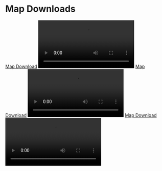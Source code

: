 
# Map Downloads

<tabs>
<tab title="1.20 Community Server" id="survival-server-1_20">
<a href="https://drive.google.com/file/d/1Fi5ciIlGYr2B3KRIZHX6ArWtTY14I0K3/">Map Download</a>
<video src="https://www.youtube.com/watch?v=4JFUiPN2aX4"/>

<chapter title="Die wichtigsten Cords" collapsible="true" id="points-of-interest-1_20">

| Name (Grundstück)          | Spielername                                                                                                                      | Welt        | Location        | Beschreibung                                                                                                                                                                                                                                                                                                                                                                                                                                                                                                                                                                                                                                                                                                                                                                                                                                                                                                          |
|:---------------------------|:---------------------------------------------------------------------------------------------------------------------------------|:------------|:----------------|:----------------------------------------------------------------------------------------------------------------------------------------------------------------------------------------------------------------------------------------------------------------------------------------------------------------------------------------------------------------------------------------------------------------------------------------------------------------------------------------------------------------------------------------------------------------------------------------------------------------------------------------------------------------------------------------------------------------------------------------------------------------------------------------------------------------------------------------------------------------------------------------------------------------------|
| Base & Natur               | Oscar2060 (Mitglieder: Fantasie_Craft)                                                                                           | Overworld   | 75 80 -233      | Angefangen hat das Ganze bei dem eckigen schwarzen Haus. Dann ist das Ganze irgendwie ausgeartet und jetzt sieht es so aus, wie es aussieht. Ich hoffe, es gefällt euch <3 LG Oscar                                                                                                                                                                                                                                                                                                                                                                                                                                                                                                                                                                                                                                                                                                                                   |
| Karte                      | Leming55                                                                                                                         | Overworld   | 4 77 -231       | Ich habe mich von einigen Spielern überreden lassen, die Karte wieder zu machen. Ich habe aber nach einer Weile die Lust verloren, sie zu beenden, deswegen ist sie nicht fertig. Was mich aber trotzdem stolz gemacht hat, ist, dass ich einen vollen Emerald-Beacon geschafft habe. Das war nämlich nicht mal so einfach, weil die Schatzkarten nach der ersten Woche nicht mehr geklappt haben und ich sie in den Bergen farmen musste.                                                                                                                                                                                                                                                                                                                                                                                                                                                                            |
| Dorf                       | Lucky765                                                                                                                         | Overworld   | -777 84 -423    | Ich wollte schon immer mal ein größeres Bauprojekt in Survival machen und habe mich hier für ein Dorf entschieden. Das war auch mein erstes Dorf, das ich komplett gebaut habe (vorher nur einzelne Häuser). Leider habe ich es nicht fertig gemacht, weil ich dann die Lust verloren habe und mir andere Spiele mehr Spaß gemacht haben. Ursprünglich hatte ich noch weitere Dörfer in der Umgebung geplant und teilweise auch schon vorgebaut. Zudem wollte ich eine Burg auf dem Berg sowie angepasste Wälder bauen. Vielleicht beim nächsten Mal :)                                                                                                                                                                                                                                                                                                                                                               |
| Dörfer & Beam              | LuisGOAT (Mitglieder: xX_Monster)                                                                                                | Overworld   | -3042 88 -1210  | Das ruhige Dorf am Meer mit außerirdischer Technologie in der Nähe.                                                                                                                                                                                                                                                                                                                                                                                                                                                                                                                                                                                                                                                                                                                                                                                                                                                   |
| Burg                       | CC_2224_                                                                                                                         | Overworld   | -4229 77 -2656  | Ich habe mir nichts dabei gedacht, ich habe nur gebaut :D                                                                                                                                                                                                                                                                                                                                                                                                                                                                                                                                                                                                                                                                                                                                                                                                                                                             |
| Hafen                      | Orangenlimo                                                                                                                      | Overworld   | 1780 90 2307    | Es geht um einen kleinen Industriehafen, der sich an der Insel erstreckt. Die Hauptbasis ist ein Cyberpunk-Gebäude mit einer U-Bahn-Station und einer kaputten Brücke.                                                                                                                                                                                                                                                                                                                                                                                                                                                                                                                                                                                                                                                                                                                                                |
| Bunker & XP Farm           | MikeyLLP (Mitglieder: Alex_mhr, gamergirl3275, Hansicraft, Mini_Held, SasaBrix, Lazy_RGB, TobiKro110, PowerCraft_, Kartoffel_xD) | Overworld   | 4342 72 -3155   | Zuerst wollten wir nur die XP-Farm bauen, dann waren wir zu schnell fertig und fingen an, ein riesiges Loch zu graben, ohne TNT, und wollten eigentlich viele Farmen bauen, aber daraus wurde nicht so viel XD. Stattdessen haben wir es dekoriert. Als Joke hat Alex_mhr eine zweite XP-Farm gebaut, die sich bei den Koordinaten 3143 158 -2314 befindet.                                                                                                                                                                                                                                                                                                                                                                                                                                                                                                                                                           |
| Gedrehte Pyramide          | Schlauernico                                                                                                                     | Overworld   | 2974 69 -3843   | Ich habe eine große gedrehte Pyramide gebaut, weil ich das irgendwo gesehen hatte und Lust darauf hatte.                                                                                                                                                                                                                                                                                                                                                                                                                                                                                                                                                                                                                                                                                                                                                                                                              |
| Unterirdische Militärbasis | Lazy_RGB                                                                                                                         | Overworld   | -2617 24 3240   | Eine unterirdische Militärbasis (leider nicht fertig), hauptsächlich aus Blackstone und Gold gebaut. Über der Basis befindet sich ein individuell gestalteter Berg mit einer Villa darauf. Der Berg umkreist ein kleines Bambushaus und eine große Zuckerrohrfarm.                                                                                                                                                                                                                                                                                                                                                                                                                                                                                                                                                                                                                                                    |
| Museum                     | SasaBrix (Mitglieder: Lazy_RGB)                                                                                                  | Overworld   | 6050 66 60      | Angefangen hat die Idee mit den entstandenen Pixelarts von SasaBrix. Wir wollten diese ausstellen. Dazu kam dann, dass wir weitere Items ausstellen wollten, die man sonst selten finden oder gar nicht mehr bekommen konnte. Irgendwann wollten wir dann daraus eine Stadt machen. Das haben wir leider nicht mehr geschafft. Deswegen sind nur ein angefangenes Rathaus, eine Kirche und ein wunderschön eingerichtetes Museum entstanden. Wenn es gezeigt wird, möchten wir bitten, dass die Inneneinrichtung fokussiert wird. Danke <3                                                                                                                                                                                                                                                                                                                                                                            |
| Ölplattform                | PowerCraft_ (Mitglieder: Kartoffel_xD, Mini_Held, Fuximus)                                                                       | Overworld   | -504 190 1975   | Eine kleine Ölplattform mit mehreren kleinen Farmen. Sie hat als Starterbasis gedient.                                                                                                                                                                                                                                                                                                                                                                                                                                                                                                                                                                                                                                                                                                                                                                                                                                |
| Himmelsstadt               | DomiSpielt                                                                                                                       | Overworld   | 427 68 1549     | Ich habe mich bei diesem Bauwerk an einem anderen Spiel orientiert und wollte es gerne mal in Minecraft in einer abgewandelten Version nachbauen.                                                                                                                                                                                                                                                                                                                                                                                                                                                                                                                                                                                                                                                                                                                                                                     |
| Großer Torus               | KittaroPhyro (Mitglieder: FredClever2704, TaryaMoon)                                                                             | Overworld   | -3330 186 -2547 | Ein großer Torus mit drei größeren Farmen und einem Elytra-Landeplatz.                                                                                                                                                                                                                                                                                                                                                                                                                                                                                                                                                                                                                                                                                                                                                                                                                                                |
| Fantasy                    | Speed_Marc                                                                                                                       | Overworld   | -201 91 -2873   | ...                                                                                                                                                                                                                                                                                                                                                                                                                                                                                                                                                                                                                                                                                                                                                                                                                                                                                                                   |
| Japan/Jungle/Fantasie      | PowerCraft_                                                                                                                      | Overworld   | -5695 150 7780  | Wenn man durch das Tor im japanischen Dorf gelangt, befindet man sich in einem japanischen Dorf mit mehreren Gebäuden. Das Yin-und-Yang-Zeichen ist durch einen Knopf aktivierbar. Links vom japanischen Dorf befindet sich ein eigens angelegter Dschungel mit vielen kleinen Attraktionen und einer großen Brücke. Weiter links befindet man sich in einer Fantasiewelt mit vielen kleinen Dingen, wie z.B. einem Apfeldorf.                                                                                                                                                                                                                                                                                                                                                                                                                                                                                        |
| Base und Event-Inseln      | FredClever2704 (Mitglieder: TaryaMoon, Konstantin_S, KittaroPhyro)                                                               | Overworld   | -3952 40 -2956  | Admin-Kommentar: Wir haben hier mehrere Einreichungen zusammengefügt. Alle Einreichungen sind über die POI erreichbar! Dies ist ein umgebauter Guardian-Tempel, der im Laufe der Zeit größer geworden ist als geplant. Ursprünglich waren nur einige Biomänderungen am oberen Rand der Umrandung geplant. Dies ist dann allerdings schon ausgeartet, siehe Mansion und Endcity. Das Ganze endete im Keller in einer Ancient City und einer Netherfestung.                                                                                                                                                                                                                                                                                                                                                                                                                                                             |
| Hogwarts                   | TobiKro110 (Mitglieder: Plaetti1)                                                                                                | Overworld   | 1454 129 -2004  | Hogwarts, ein Ort voller Magie und Wunder, ist nun in Minecraft zu erleben. Wir haben diesen Ort geschaffen und ihm Leben eingehaucht. Ein Ort voller Nostalgie und Magie. Die vielen Armorstands verleihen dabei eine magische Wirkung. Die riesige Untergrundbasis ist voller Redstonemaschinen und Farmen.                                                                                                                                                                                                                                                                                                                                                                                                                                                                                                                                                                                                         |
| Militär vs Dragons         | LukStar2018 (Mitglieder: BrickCc, king_of_the_dark)                                                                              | Overworld   | 9644 176 -1279  | Es startete mit der Idee eines Lochs, das das Zentrum der Militärbasis werden sollte. Zuerst wurde es von einem kleinen Luftschiff belagert, auf welchem du gerade gespawnt bist, doch es folgten drei weitere von ihnen, bewaffnet und begleitet von Flugzeugstaffeln. Ein Hafen wurde ebenfalls errichtet, der nach und nach von Schiffen belegt wurde (wobei einige bis heute nicht ganz angekommen sind). Infrastruktur in Form von Leuchtturm und Bahnstrecke entstand, um die Förderung zu beschleunigen. Doch dann kamen die Drachen, fünf an der Zahl, manche kleiner, manche größer. Nach erbitterten Kämpfen, brennenden Schiffen, zerstörten Leuchttürmen und Löchern im Flugzeugträger der Fregatte übernahmen die Drachen von Osten kommend die gesamte Basis Stück für Stück, wobei die Bahnstrecke, mit der die Rohstoffe des Lochs gefördert werden sollten, als einziges sicher besteht - bis jetzt. |
| Wüstenkönigreich           | Laserbeast_ (Mitglieder: n333999666, Jo_field, Progeilo, la__laura_, nikola200655)                                               | Overworld   | 632 80 7205     | Inmitten der Wüste gründeten fünf weise Herrscher und das Maskottchen Nikola200655 ein Königreich. Laserbeast_, N333999666, Jo_field, Progeilo und la__laura_ vereinten ihre Kräfte, um Paläste, Gärten, Kampfstätten und Häfen an einer versteckten Oase des Lebensbaums zu errichten. Gemeinsam überwanden sie Gefahren und schufen ein florierendes Reich. Das Königreich wurde zu einem Symbol für Freundschaft und Zusammenarbeit, bewundert von allen, die davon hörten. Mögen sie in ihren Grabstätten in Frieden ruhen.                                                                                                                                                                                                                                                                                                                                                                                       |

</chapter>

<chapter title="Veteranen" collapsible="true" default-state="collapsed" id="veteran-1_20">

> Diese Season haben alle Spieler, die mehr als `200` Stunden auf dem Server verbracht haben, den Veteranen-Rang
> erhalten.

| Name               | Spielzeit       |
|:-------------------|:----------------|
| `FredClever2704`   | 85d 0h 37m 12s  |
| `TaryaMoon`        | 67d 3h 48m 55s  |
| `Laserbeast_`      | 58d 19h 49m 24s |
| `Mini_Held`        | 47d 15h 14m 2s  |
| `Jo_field`         | 46d 6h 36m 50s  |
| `TobiKro110`       | 45d 16h 34m 29s |
| `Xenus_LP`         | 38d 17h 47m 36s |
| `MikeyLLP`         | 35d 3h 22m 51s  |
| `n333999666`       | 34d 2h 32m 21s  |
| `SasaBrix`         | 32d 11h 13m 28s |
| `Leming55`         | 31d 13h 27m 43s |
| `Progeilo`         | 30d 8h 9m 56s   |
| `la__laura_`       | 26d 13h 43m 44s |
| `TegaZocker`       | 25d 14h 52m 9s  |
| `BrickCc`          | 25d 5h 59m 38s  |
| `LukStar2018`      | 25d 3h 54m 54s  |
| `TheBjoRedCraft`   | 24d 8h 9m 26s   |
| `Konstantin_S`     | 21d 12h 10m 38s |
| `KittaroPhyro`     | 21d 3h 34m 29s  |
| `PowerCraft_`      | 20d 15h 9m 33s  |
| `Orangenlimo`      | 18d 18h 10m 40s |
| `001Marlon`        | 18d 8h 28m 0s   |
| `Keviro`           | 16d 8h 21m 10s  |
| `Brownie_8`        | 15d 23h 0m 24s  |
| `Kartoffel_xD`     | 15d 5h 40m 28s  |
| `Alex_mhr`         | 14d 19h 33m 46s |
| `Silkroad2`        | 14d 6h 13m 13s  |
| `Oscar2060`        | 13d 18h 39m 3s  |
| `Lazy_RGB`         | 13d 14h 28m 7s  |
| `Speed_Marc`       | 12d 12h 13m 38s |
| `MrHashtaghashtag` | 11d 7h 39m 54s  |
| `PortableBanker`   | 10d 20h 58m 49s |
| `NotAmmo`          | 10d 19h 16m 48s |
| `Sheppardt98`      | 10d 17h 39m 31s |
| `LuisGOAT`         | 10d 16h 14m 33s |
| `_saljack_`        | 10d 15h 2m 23s  |
| `gamergirl3275`    | 10d 12h 15m 3s  |
| `Plaetti1`         | 10d 8h 58m 37s  |
| `X_MrTwister_X`    | 10d 6h 26m 41s  |
| `Fuximus`          | 10d 1h 52m 7s   |
| `Shejlo`           | 9d 19h 24m 39s  |
| `oOKayPiOo`        | 9d 11h 40m 5s   |
| `Luhkas`           | 9d 5h 37m 11s   |
| `Kaffeebohne2_0`   | 9d 2h 34m 27s   |
| `xX_Monster`       | 8d 20h 32m 10s  |
| `CC_2224_`         | 8d 18h 31m 39s  |
| `N4than_bro`       | 8d 14h 46m 7s   |
| `DomiSpielt`       | 8d 12h 29m 38s  |
| `peepoCaro`        | 8d 7h 32m 13s   |

</chapter>

</tab>

<tab title="1.19 Community Server" id="survival-server-1_19">
<a href="https://drive.google.com/file/d/1Fi5ciIlGYr2B3KRIZHX6ArWtTY14I0K3/">Map Download</a>
<video src="https://www.youtube.com/watch?v=qIeR1H9HZ38%26ab_channel=CastCrafter"/>
<br/>
<br/>
<chapter title="Die wichtigsten Cords" collapsible="true" id="points-of-interest-1_19">

| Name (Grundstück)                 | Spielername                                                                                                                                                                                                 | Welt      | Location         | Beschreibung                                                                                                                                                                                                                                                                                                                                                                                                                                                                                                                   |
|-----------------------------------|-------------------------------------------------------------------------------------------------------------------------------------------------------------------------------------------------------------|-----------|------------------|-------------------------------------------------------------------------------------------------------------------------------------------------------------------------------------------------------------------------------------------------------------------------------------------------------------------------------------------------------------------------------------------------------------------------------------------------------------------------------------------------------------------------------|
| Spawn & Scoreboards               | -/-                                                                                                                                                                                                         | Overworld | `0 110 0`        | Der Spawn mit ScoreBoards für Spielzeit und Währung. In der Umgebung befinden sich natürlich viele kleinere Grundstücke unterschiedlicher Qualität                                                                                                                                                                                                                                                                                                                                 |
| Nether Decke                      | -/-                                                                                                                                                                                                         | Nether    | `0 150 0`        | Der Shopping District des Servers und ein Treffpunkt für die Community                                                                                                                                                                                                                                                                                                                                                                                                                   |
| Glumanda                          | `MarvinKev`                                                                                                                                                                                                 | Overworld | `5054 128 5384`  | Ein Glumanda.                                                                                                                                                                                                                                                                                                                                                                                                                                                                                                                  |
| Mittelalter Cave Base             | `Kartoffel_xD`                                                                                                                                                                                              | Overworld | `6800 66 -2800`  | -/-                                                                                                                                                                                                                                                                                                                                                                                                                                                                                                                            |
| Wasserschloss                     | `Lazy_RGB`                                                                                                                                                                                                  | Overworld | `7655 90 -2841`  | Unterm Gebäude ist auch noch was. Die 3 umliegenden Inseln gehören auch dazu                                                                                                                                                                                                                                                                                                                                                                                                            |
| BeaconShow & co                   | `TheBjoRedCraft`                                                                                                                                                                                            | Overworld | `-960 66 974`    | -/-                                                                                                                                                                                                                                                                                                                                                                                                                                                                                                                            |
| Schlucht Mansion & co             | `Konstantin_S`, `Feuerball1407`                                                                                                                                                                             | Overworld | `-519 134 -590`  | -/-                                                                                                                                                                                                                                                                                                                                                                                                                                                                                                                            |
| Eine Burg mit schöner Umgebung    | `djhase08`, `TaubenFrodo`, `SasaBrix`                                                                                                                                                                       | Overworld | `193 111 -2638`  | Um die Burg befinden sich noch viele weitere Gebäude                                                                                                                                                                                                                                                                                                                                                                                                                                    |
| Trockengelegte Tempel             | `Kendorflame`, `Schaui1609`, `officialkevl`                                                                                                                                                                 | Overworld | `-1680 112 1227` | 2 Trockengelegte Tempel                                                                                                                                                                                                                                                                                                                                                                                                                                                                 |
| Weltkarte                         | `Leming55`                                                                                                                                                                                                  | Overworld | `-66 76 199`     | -/-                                                                                                                                                                                                                                                                                                                                                                                                                                                                                                                            |
| Schloss                           | `LenaLou_`, `la__laura_`                                                                                                                                                                                    | Overworld | `-4665 112 -6311`| Ist nicht fertig, weil die Lust weg ist, aber sieht trotzdem gut aus. Habe meine Base unterm Schloss aber ist nichts Besonderes                                                                                                                                                                                                                                                                                                                                                         |
| Tempel                            | `BrickCc`                                                                                                                                                                                                   | Overworld | `-6000 106 -2798`| -/-                                                                                                                                                                                                                                                                                                                                                                                                                                                                                                                            |
| Space Battleship Yamato + Leuchturm| `nikola200655`, `Progeilo`                                                                                                                                                                                  | Overworld | `538 154 440`    | Das Anime-Schiff (Nicht fertig :PepeHands:), Leuchtturm, 2 lager von Progeilo, 1 Künstliche Höhle in die das Schiff sollte :z0mCopium:, 2 Baumfarmen (von Keks kaputt gem.)Sehr viel ist unterirdisch                                                                                                                                                                                                                                                                                 |
| Speedmarc Base                    | `Speed_Marc`                                                                                                                                                                                                | Overworld | `-2980 77 9716`  | -/-                                                                                                                                                                                                                                                                                                                                                                                                                                                                                                                            |
| Mansion                           | ???                                                                                                                                                                                                         | Overworld | `-180 94 1053`   | Das Gebäude steht schon so lange, dass wir gar nicht mehr wissen, wem es gehört                                                                                                                                                                                                                                                                                                                                                                                                          |
| Mensch ärger dich nicht, PvP Arena| `Speed_Marc`                                                                                                                                                                                                | Overworld | `-1371 128 -851` | Hier fanden einmal große Spiele statt                                                                                                                                                                                                                                                                                                                                                                                                                                                   |
| Mittelalter Stadt (+ Schiffe + Base)| `Jo_field`                                                                                                                                                                                                | Overworld | `-1196 114 816`  | Am besten das TP für die Bilder verwenden: [Hier](https://discord.com/channels/133198459531558912/851822693657083935/1112103155891699742)                                                                                                                                                                                                                                                                                                                                              |
| Inselbase, Keller und Aquadom     | `N333999666`                                                                                                                                                                                                | Overworld | `3116 73 -887`   | -/-                                                                                                                                                                                                                                                                                                                                                                                                                                                                                                                            |
| Netcastle & co.                   | `BlockNic`, `Twisti_twixi`, `Fuximus`, `BlockLukeHD`, `AlexMaro`, `Trytan`, `SirMax`, `SiderealPuppy90`, `PowerCraft`, `Gost|Pixel`, `Richart3855`, `Jo_Field` | Overworld | `-555 218 3903`  | - Große Netherburg inspiriert von Loony mit vielen Farmen und Redstoneschaltungen, z.B. Goldfabrik, Casino und Google Dino-Game etc. - Jesus-Statue aus Rio - Riesiger Steinelefant und vieles mehr in der Umgebung. ![Netcastle](netcastle-overview.png)                                                                                                                   |
| Sci-Fi Pyramide                   | `Sheppardt98`                                                                                                                                                                                               | Overworld | `8435 142 -2721` | Das ist physikalisch unmöglich.                                                                                                                                                                                                                                                                                                                                                                                                                                                                 |
| Community Tempel                  | `Erzengel_36`, `Firedr4gon24`                                                                                                                                                                               | Overworld | `-2304 100 84`   | Großer Tempel, welcher viele Spieler des Servers verewigt                                                                                                                                                                                                                                                                                                                                                                                                                                |
| Xenus Base                        | `Xenus_LP`                                                                                                                                                                                                  | Overworld | `-2568 114 4036` | Großer Militärhafen mit UBooten, einem Kreuzer, Flugzeugen und anderen Fahrzeugen                                                                                                                                                                                                                                                                                                                                                                                                       |
| Strand mit einigen Spielern des Servers & co.| `la__laura_`                                                                                                                                                                                                | Overworld | `-5009 70 -6300`  | Ein detaillierter Strand mit dutzenden aufwendig erstellten ArmorStands, welche die Community widerspiegeln                                                                                                                                                                                                                                                                                                                                                                           |
| Japanische Tempelanlage           | `Erzengel_36`, `Firedr4gon24`                                                                                                                                                                               | Overworld | `-1140 76 281`   | Riesige Tempelanlage. Erneut mit vielen Details und ArmorStand Dekorationen                                                                                                                                                                                                                                                                                                                                                                                                             |
| Labor Laserbeast                  | `Laserbeast_`                                                                                                                                                                                               | Overworld | `-269 46 319`    | Die Cords sind im Lager bei dem Abschiedsbuch, aber das Labor ist ja gleich eine Etage tiefer in der Erde. Nicht zu übersehen                                                                                                                                                                                                                                                                                                                                                          |

</chapter>

<chapter title="Veteranen" collapsible="true" default-state="collapsed" id="veteran-1_19">

> Diese Season haben alle Spieler, die mehr als `200` Stunden auf dem Server verbracht haben, den Veteranen-Rang
> erhalten.
>

| Name               | Spielzeit       |
|:-------------------|:----------------|
| `la__laura_`       | 96d 8h 11m 19s  |
| `Laserbeast_`      | 79d 7h 48m 2s   |
| `Xenus_LP`         | 66d 23h 22m 8s  |
| `Mini_Held`        | 54d 5h 44m 17s  |
| `Firedr4gon24`     | 51d 1h 28m 47s  |
| `Erzengel_36`      | 50d 9h 35m 22s  |
| `TheBjoRedCraft`   | 50d 8h 10m 26s  |
| `Progeilo`         | 48d 21h 5m 15s  |
| `n333999666`       | 47d 12h 25m 44s |
| `Leming55`         | 37d 12h 32m 54s |
| `PowerCraft_`      | 32d 7h 11m 11s  |
| `LenaLuo_`         | 30d 0h 22m 3s   |
| `SasaBrix`         | 26d 22h 47m 15s |
| `Keviro`           | 26d 10h 33m 48s |
| `Kendorflame`      | 24d 5h 5m 7s    |
| `Jo_field`         | 23d 23h 1m 55s  |
| `MrHashtaghashtag` | 22d 8h 20m 59s  |
| `Fuximus`          | 19d 10h 22m 55s |
| `djhase08`         | 18d 20h 2m 4s   |
| `Twisti_twixi`     | 18d 4h 41m 14s  |
| `Sheppardt98`      | 16d 16h 53m 55s |
| `Speed_Marc`       | 16d 4h 55m 3s   |
| `Chrissi__211`     | 16d 2h 14m 8s   |
| `Kartoffel_xD`     | 16d 0h 39m 59s  |
| `ARC__Thunder`     | 15d 23h 26m 39s |
| `Lazy_RGB`         | 15d 16h 38m 56s |
| `nikola200655`     | 15d 4h 34m 42s  |
| `officialkevl`     | 13d 13h 28m 55s |
| `BrickCc`          | 11d 21h 7m 1s   |
| `Tamino1000`       | 11d 3h 38m 11s  |
| `001Marlon`        | 11d 0h 56m 13s  |
| `Niene777`         | 10d 19h 17m 11s |
| `Peralex`          | 10d 6h 52m 26s  |
| `Schaui1609`       | 10d 1h 49m 20s  |
| `MarvinKev`        | 9d 23h 9m 16s   |
| `B3nZockt`         | 9d 16h 54m 15s  |
| `MikeyLLP`         | 9d 10h 45m 39s  |
| `Dark_squirrel`    | 9d 6h 42m 27s   |
| `Gyratini`         | 8d 21h 32m 27s  |
| `Lg4Moinjannis`    | 8d 15h 28m 37s  |
| `Bastelfreund`     | 8d 14h 7m 7s    |
| `Kaffeebohne2`     | 8d 13h 54m 46s  |
| `BlockNic`         | 8d 10h 51m 27s  |
| `Crasparle`        | 8d 8h 39m 17s   |

</chapter>

</tab>

<tab title="1.18 Community Server" id="survival-server-1_18">
<a href="https://drive.google.com/file/d/1ofcEedWs0scHFZnC_qTlybHT1dqRXrBp/view">Map Download</a>
<video src="https://www.youtube.com/watch?v=DIsrLx1XOXs%26ab_channel=CastCrafter"/>
<br/>
<br/>
<chapter title="Die wichtigsten Cords" collapsible="true" id="points-of-interest-1_18">
<chapter title="Farmen">

|                             | Location           | Beschreibung |
|-----------------------------|--------------------|--------------|
| Größte public Eisenfarm      | `985 76 398`       |              |
| Shulker-Farm                 | `8500 160 -3100`   |              |
| Public Guardien-Farm         | `-800 85 -2268`    |              |
| Overworld Piglin-Farm mit 19841 Blöcken Obsidian | `3080 65 1966` |              |

</chapter>
<chapter title="Basen">

|                                                   | Location          | Beschreibung             |
|---------------------------------------------------|-------------------|--------------------------|
| Heil Klinik (Leider noch Rohbau)                  | `-783 88 -3736`   |                          |
| Das Tal                                           | `6587 170 1022`   |                          |
| Detailliertes Grundstück (links) + Beacon-Rainbow mit Mischpult (rechts) | `-1597 127 -610`   | Insgesamt 78 Beacons      |
| Farm Loch (links) + Grüne Base im Mushroom Island (rechts) | `2741 130 2210`   |                          |
| Großer Baum                                       | `1560 100 34`     |                          |
| Nellos Island                                     | `54 67 -737`      |                          |
| Noeppis Kunstwerk                                 | `308 71 867`      |                          |
| Viele gute Basen                                  | `-630 114 -121`   |                          |
| Chinesischer-Style                                | `-140 91 1086`    |                          |
| Amethyst-Kugel und eigener Graben (links) + Inspired by Cast CA9 (rechts) | `-840 138 -951`   |                          |
| Custom Berg mit Burg und Schatzkammer (links) + PvP Arena (rechts) | `637 117 -3`      |                          |
| Riesenbase mit Flugzeug, Uboot, Rakete... (links) + Künstliche Insel (rechts) | `-1068 88 558`    |                          |

</chapter>
</chapter>
</tab>
</tabs>
